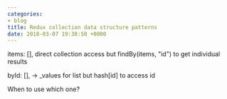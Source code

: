```yaml
---
categories:
- blog
title: Redux collection data structure patterns
date: 2018-03-07 19:38:50 +0000
---
```

items: \[\], direct collection access but findBy(items, "id") to get individual results

byId: \[\], -> _values for list but hash\[id\] to access id

When to use which one?